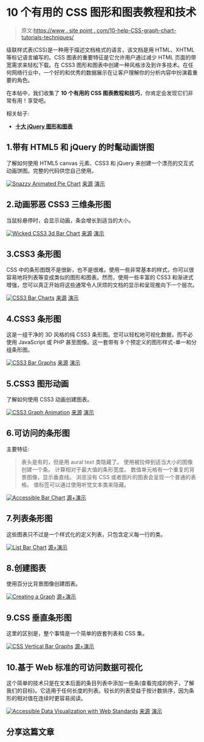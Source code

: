 # 10 个有用的 CSS 图形和图表教程和技术

> 原文:[https://www . site point . com/10-help-CSS-graph-chart-tutorials-techniques/](https://www.sitepoint.com/10-helpful-css-graph-chart-tutorials-techniques/)

级联样式表(CSS)是一种用于描述文档格式的语言，该文档是用 HTML、XHTML 等标记语言编写的。CSS 图表的重要特征是它允许用户通过减少 HTML 页面的带宽需求来轻松下载。在 CSS3 图形和图表中创建一种风格涉及到许多技术。在任何网络行业中，一个好的和优秀的数据展示在让客户理解你的分析内容中扮演着重要的角色。

在本帖中，我们收集了 **10 个有用的 CSS 图表教程和技巧**，你肯定会发现它们非常有用！享受吧。

相关帖子:

*   [**十大 jQuery 图形和图表**](http://www.jquery4u.com/plugins/top-10-jquery-graphs/)

## 1.带有 HTML5 和 jQuery 的时髦动画饼图

了解如何使用 HTML5 canvas 元素、CSS3 和 jQuery 来创建一个漂亮的交互式动画饼图。完整的代码供您自己使用。

 [![Snazzy Animated Pie Chart](../Images/d3dab95003bba8d81d186adfe968fa6f.png)](http://www.elated.com/articles/snazzy-animated-pie-chart-html5-jquery/) 
[来源](http://www.elated.com/articles/snazzy-animated-pie-chart-html5-jquery/) [演示](http://www.elated.com/res/File/articles/development/javascript/snazzy-animated-pie-chart-html5-jquery/)

## 2.动画邪恶 CSS3 三维条形图

当鼠标悬停时，会显示动画，条会增长到适当的大小。

 [![Wicked CSS3 3d Bar Chart](../Images/063921ad469302fe4ec5990c06a3da86.png)](http://www.marcofolio.net/css/animated_wicked_css3_3d_bar_chart.html) 
[来源](http://www.marcofolio.net/css/animated_wicked_css3_3d_bar_chart.html) [演示](http://demo.marcofolio.net/css3_bar_chart_animated/)

## 3.CSS3 条形图

CSS 中的条形图既不是很新，也不是很难。使用一些非常基本的样式，你可以很容易地将列表等变成类似的图形和图表。然而，使用一些丰富的 CSS3 和渐进式增强，您可以真正开始将这些通常令人厌烦的文档的显示和呈现推向下一个层次。

 [![CSS3 Bar Charts](../Images/4e9e8d0fe259548cfdd1ee76daaa6935.png)](http://csswizardry.com/2010/02/css-bar-charts-styling-data-with-css3-and-progressive-enhancement/) 
[来源](http://csswizardry.com/2010/02/css-bar-charts-styling-data-with-css3-and-progressive-enhancement/) [演示](http://csswizardry.com/demos/graphs/)

## 4.CSS3 条形图

这是一组干净的 3D 风格的纯 CSS3 条形图。您可以轻松地可视化数据，而不必使用 JavaScript 或 PHP 甚至图像。这一套带有 9 个预定义的图形样式-单一和分组条形图。

 [![CSS3 Bar Graphs](../Images/a3f2ac7cf8375eb0adcbc5630de03f98.png)](http://codecanyon.net/item/css3-bar-graphs/238008?clickthrough_id=42787785&redirect_back=true&ref=designmodo&ref=designmodo) 
[来源](http://codecanyon.net/item/css3-bar-graphs/238008?clickthrough_id=42787785&redirect_back=true&ref=designmodo&ref=designmodo) [演示](http://codecanyon.net/video_player/player.swf)

## 5.CSS3 图形动画

了解如何使用 CSS3 动画创建图表。

 [![CSS3 Graph Animation](../Images/f4ae2197eb1f0586c277bc5b44a438ec.png)](http://www.alessioatzeni.com/blog/css3-graph-animation/) 
[来源](http://www.alessioatzeni.com/blog/css3-graph-animation/) [演示](http://www.alessioatzeni.com/wp-content/tutorials/html-css/CSS3-Graph-Animation/index.html)

## 6.可访问的条形图

主要特征:
>表头是有的，但是用 aural text 类隐藏了。
>使用被拉伸到适当大小的图像创建一个条。
>计算相对于最大值的条形宽度。
>数值单元格有一个重复的背景图像，显示垂直线。
>浏览没有 CSS 或者图片的图表会呈现一个普通的表格。
>值标签可以通过使用听觉文本类来隐藏。

 [![Accessible Bar Chart](../Images/87317feb37d27401565f982c58a8617d.png)](http://www.standards-schmandards.com/exhibits/barchart/) 
[源+演示](http://www.standards-schmandards.com/exhibits/barchart/)

## 7.列表条形图

这些图表只不过是一个样式化的定义列表，只包含定义每一行的类。

 [![List Bar Chart](../Images/723bee7911567e28a25c65a7928fd6c4.png)](http://www.cssplay.co.uk/menu/barchart.html) 
[源+演示](http://www.cssplay.co.uk/menu/barchart.html)

## 8.创建图表

使用百分比背景图像创建图表。

 [![Creating a Graph](../Images/8655eae8d50ef088813feed0e149297b.png)](http://www.maxdesign.com.au/articles/percentage/) 
[源+演示](http://www.maxdesign.com.au/articles/percentage/)

## 9.CSS 垂直条形图

这里的区别是，整个事情是一个简单的嵌套列表和 CSS 集。

 [![CSS Vertical Bar Graphs](../Images/8fcc28cf52e0020075685f1a8c26eec1.png)](http://meyerweb.com/eric/css/edge/bargraph/demo.html) 
[源+演示](http://meyerweb.com/eric/css/edge/bargraph/demo.html)

## 10.基于 Web 标准的可访问数据可视化

这个简单的技术只是在文本后面的条目列表中添加一些条(查看完成的例子，了解我们的目标)。它适用于任何长度的列表。较长的列表受益于按计数排序，因为条形的相对值在连续时更容易阅读。

 [![Accessible Data Visualization with Web Standards](../Images/d587f8c0a2514393a1d333b203f5f754.png)](http://www.alistapart.com/articles/accessibledatavisualization) 
[来源](http://www.alistapart.com/articles/accessibledatavisualization) [演示](http://www.alistapart.com/d/accessibledata/example-barchart.html)

## 分享这篇文章